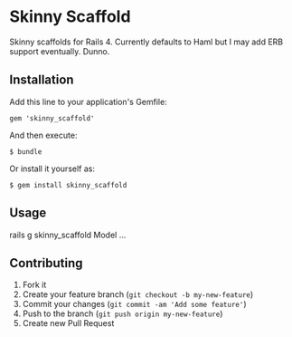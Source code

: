 # Skinny Scaffold

Skinny scaffolds for Rails 4. Currently defaults to Haml but I may add ERB support eventually. Dunno.

## Installation

Add this line to your application's Gemfile:

    gem 'skinny_scaffold'

And then execute:

    $ bundle

Or install it yourself as:

    $ gem install skinny_scaffold

## Usage

rails g skinny_scaffold Model ...

## Contributing

1. Fork it
2. Create your feature branch (`git checkout -b my-new-feature`)
3. Commit your changes (`git commit -am 'Add some feature'`)
4. Push to the branch (`git push origin my-new-feature`)
5. Create new Pull Request
